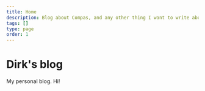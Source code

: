 ```yaml
---
title: Home
description: Blog about Compas, and any other thing I want to write about
tags: []
type: page
order: 1
---
```


# Dirk's blog

My personal blog. Hi!
